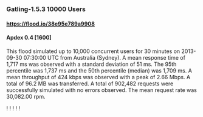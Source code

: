 
### Gatling-1.5.3 10000 Users
#### https://flood.io/38e95e789a9908
#### Apdex 0.4 [1600]
This flood simulated up to 10,000 concurrent users for 30 minutes on  2013-09-30 07:30:00 UTC from Australia (Sydney). A mean response time of 1,717 ms was observed with a standard deviation of 51 ms. The 95th percentile was 1,737 ms and the 50th percentile (median) was 1,709 ms. A mean throughput of 424 kbps was observed with a peak of 2.66 Mbps. A total of 96.2 MB was transferred. A total of 902,482 requests were successfully simulated with no errors observed. The mean request rate was 30,082.00 rpm. 

\![](./gc/38e95e789a9908/tenured_size.jpg)
\![](./gc/38e95e789a9908/collection_pause_time.jpg)
\![](./gc/38e95e789a9908/cpu_real.jpg)
\![](./gc/38e95e789a9908/promoted_size.jpg)
\![](./gc/38e95e789a9908/young_size.jpg)

